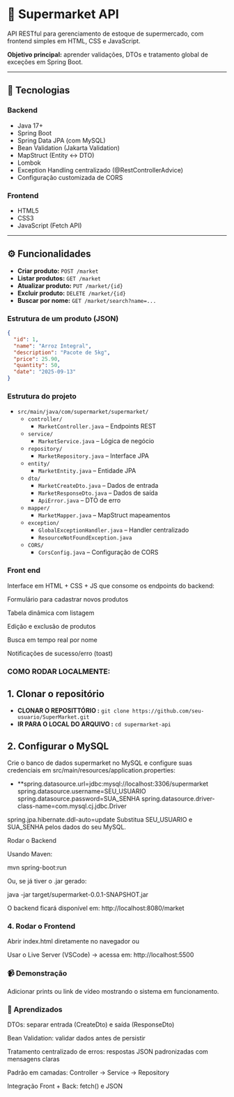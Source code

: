 # 🛒 Supermarket API

API RESTful para gerenciamento de estoque de supermercado, com frontend simples em HTML, CSS e JavaScript.

**Objetivo principal:** aprender validações, DTOs e tratamento global de exceções em Spring Boot.

---

## 🚀 Tecnologias

### Backend
- Java 17+
- Spring Boot
- Spring Data JPA (com MySQL)
- Bean Validation (Jakarta Validation)
- MapStruct (Entity ↔ DTO)
- Lombok
- Exception Handling centralizado (@RestControllerAdvice)
- Configuração customizada de CORS

### Frontend
- HTML5
- CSS3
- JavaScript (Fetch API)

---

## ⚙️ Funcionalidades

- **Criar produto:** `POST /market`
- **Listar produtos:** `GET /market`
- **Atualizar produto:** `PUT /market/{id}`
- **Excluir produto:** `DELETE /market/{id}`
- **Buscar por nome:** `GET /market/search?name=...`

### Estrutura de um produto (JSON)
```json
{
  "id": 1,
  "name": "Arroz Integral",
  "description": "Pacote de 5kg",
  "price": 25.90,
  "quantity": 50,
  "date": "2025-09-13"
}
```
### Estrutura do projeto

- `src/main/java/com/supermarket/supermarket/`
  - `controller/`
    - `MarketController.java` – Endpoints REST
  - `service/`
    - `MarketService.java` – Lógica de negócio
  - `repository/`
    - `MarketRepository.java` – Interface JPA
  - `entity/`
    - `MarketEntity.java` – Entidade JPA
  - `dto/`
    - `MarketCreateDto.java` – Dados de entrada
    - `MarketResponseDto.java` – Dados de saída
    - `ApiError.java` – DTO de erro
  - `mapper/`
    - `MarketMapper.java` – MapStruct mapeamentos
  - `exception/`
    - `GlobalExceptionHandler.java` – Handler centralizado
    - `ResourceNotFoundException.java`
  - `CORS/`
    - `CorsConfig.java` – Configuração de CORS
    
### Front end
Interface em HTML + CSS + JS que consome os endpoints do backend:

Formulário para cadastrar novos produtos

Tabela dinâmica com listagem

Edição e exclusão de produtos

Busca em tempo real por nome

Notificações de sucesso/erro (toast)

### COMO RODAR LOCALMENTE:
## 1. Clonar o repositório
- **CLONAR O REPOSITTÓRIO :** `git clone https://github.com/seu-usuario/SuperMarket.git`
- **IR PARA O LOCAL DO ARQUIVO :** `cd supermarket-api`
## 2. Configurar o MySQL
Crie o banco de dados supermarket no MySQL e configure suas credenciais em src/main/resources/application.properties:
- **spring.datasource.url=jdbc:mysql://localhost:3306/supermarket
spring.datasource.username=SEU_USUARIO
spring.datasource.password=SUA_SENHA
spring.datasource.driver-class-name=com.mysql.cj.jdbc.Driver

spring.jpa.hibernate.ddl-auto=update
Substitua SEU_USUARIO e SUA_SENHA pelos dados do seu MySQL. 

Rodar o Backend

Usando Maven:

mvn spring-boot:run


Ou, se já tiver o .jar gerado:

java -jar target/supermarket-0.0.1-SNAPSHOT.jar


O backend ficará disponível em:
http://localhost:8080/market

### 4. Rodar o Frontend

Abrir index.html diretamente no navegador
ou

Usar o Live Server (VSCode) → acessa em: http://localhost:5500

### 📹 Demonstração

Adicionar prints ou link de vídeo mostrando o sistema em funcionamento.

### 📌 Aprendizados

DTOs: separar entrada (CreateDto) e saída (ResponseDto)

Bean Validation: validar dados antes de persistir

Tratamento centralizado de erros: respostas JSON padronizadas com mensagens claras

Padrão em camadas: Controller → Service → Repository

Integração Front + Back: fetch() e JSON

